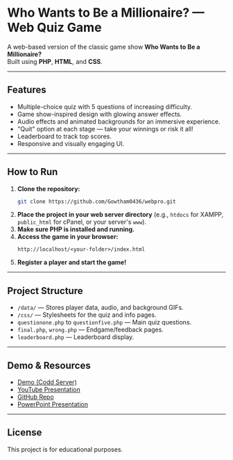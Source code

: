 # Who Wants to Be a Millionaire? — Web Quiz Game

A web-based version of the classic game show **Who Wants to Be a Millionaire?**  
Built using **PHP**, **HTML**, and **CSS**.

---

## Features

- Multiple-choice quiz with 5 questions of increasing difficulty.
- Game show-inspired design with glowing answer effects.
- Audio effects and animated backgrounds for an immersive experience.
- "Quit" option at each stage — take your winnings or risk it all!
- Leaderboard to track top scores.
- Responsive and visually engaging UI.

---

## How to Run

1. **Clone the repository:**
   ```sh
   git clone https://github.com/Gowtham0436/webpro.git
   ```
2. **Place the project in your web server directory** (e.g., `htdocs` for XAMPP, `public_html` for cPanel, or your server's `www`).
3. **Make sure PHP is installed and running.**
4. **Access the game in your browser:**  
   ```
   http://localhost/<your-folder>/index.html
   ```
5. **Register a player and start the game!**

---

## Project Structure

- `/data/` — Stores player data, audio, and background GIFs.
- `/css/` — Stylesheets for the quiz and info pages.
- `questionone.php` to `questionfive.php` — Main quiz questions.
- `final.php`, `wrong.php` — Endgame/feedback pages.
- `leaderboard.php` — Leaderboard display.

---



## Demo & Resources

- [Demo (Codd Server)](https://codd.cs.gsu.edu/~gpatchigolla1/webpro/Pw/1/index.html)
- [YouTube Presentation](https://youtu.be/rXQJSoYruYI)
- [GitHub Repo](https://github.com/Gowtham0436/webpro/tree/project)
- [PowerPoint Presentation](https://docs.google.com/presentation/d/1gyTcUPaBsz2uDh2pqFsoSZ-peWQibwkh/edit?usp=sharing&ouid=103320529633586249533&rtpof=true&sd=true)

---

## License

This project is for educational purposes.